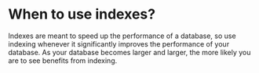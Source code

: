 # When to use indexes?

Indexes are meant to speed up the performance of a database, so use indexing whenever it significantly improves the performance of your database. As your database becomes larger and larger, the more likely you are to see benefits from indexing.
